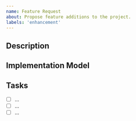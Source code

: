 ```yaml
---
name: Feature Request
about: Propose feature additions to the project.
labels: 'enhancement'
---
```


## Description

<!-- Describe the proposed feature and how the project could benefit from it. -->

## Implementation Model

<!-- (Optional) If available, outline the possible steps to take (e.g. lines of code to change, architectural details, etc.) to implement the feature. -->

## Tasks

<!-- (Optional) List any available tasks for this issue with checkbox lists. -->

- [ ] ...
- [ ] ...
- [ ] ...
